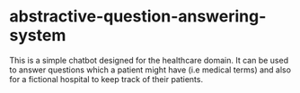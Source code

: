 # abstractive-question-answering-system
This is a simple chatbot designed for the healthcare domain. It can be used to answer questions which a patient might have (i.e medical terms) and also for a fictional hospital to keep track of their patients.

